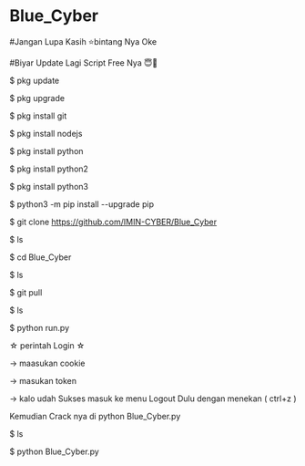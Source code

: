 # Blue_Cyber
#Jangan Lupa Kasih ⭐bintang Nya Oke

#Biyar Update Lagi Script Free Nya 😇🙏

$ pkg update

$ pkg upgrade

$ pkg install git

$ pkg install nodejs

$ pkg install python

$ pkg install python2

$ pkg install python3

$ python3 -m pip install --upgrade pip

$ git clone https://github.com/IMIN-CYBER/Blue_Cyber

$ ls

$ cd Blue_Cyber

$ ls

$ git pull

$ ls

$ python run.py

☆ perintah Login ☆

-> maasukan cookie

-> masukan token

-> kalo udah Sukses masuk ke menu Logout Dulu dengan menekan ( ctrl+z )

Kemudian Crack nya di python Blue_Cyber.py

$ ls

$ python Blue_Cyber.py
